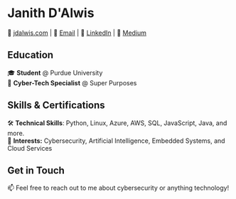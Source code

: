 # Janith D'Alwis

🔗 [jdalwis.com](https://jdalwis.com) | 📧 [Email](mailto:jdalwis@purdue.edu) | 💼 [LinkedIn](www.linkedin.com/in/janithdalwis) | 📝 [Medium](https://medium.com/@janithdalwis)

## Education

🎓 **Student** @ Purdue University  
🔐 **Cyber-Tech Specialist** @ Super Purposes

## Skills & Certifications

🛠️ **Technical Skills**: Python, Linux, Azure, AWS, SQL, JavaScript, Java, and more.  
🧠 **Interests:** Cybersecurity, Artificial Intelligence, Embedded Systems, and Cloud Services

## Get in Touch

📫 Feel free to reach out to me about cybersecurity or anything technology!  
